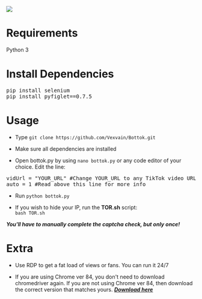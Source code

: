 ![](https://i.ibb.co/tbHb4nw/coollogo-com-12306968.png)

# Requirements
Python 3
  
# Install Dependencies
<pre>pip install selenium
pip install pyfiglet==0.7.5</pre>

# Usage
- Type `git clone https://github.com/Vexvain/Bottok.git`

- Make sure all dependencies are installed

- Open bottok.py by using `nano bottok.py` or any code editor of your choice. Edit the line:
<pre>vidUrl = "YOUR_URL" #Change YOUR_URL to any TikTok video URL
auto = 1 #Read above this line for more info</pre>

- Run `python bottok.py`

- If you wish to hide your IP, run the **TOR.sh** script: <br/>
`bash TOR.sh`

***You'll have to manually complete the captcha check, but only once!***

# Extra
- Use RDP to get a fat load of views or fans. You can run it 24/7

- If you are using Chrome ver 84, you don't need to download chromedriver again. If you are not using Chrome ver 84, then download the correct version that matches yours. [***Download here***](https://chromedriver.chromium.org/downloads)
